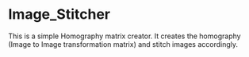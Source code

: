 # Image_Stitcher
This is a simple Homography matrix creator. It creates the homography (Image to Image transformation matrix) and stitch images accordingly.
